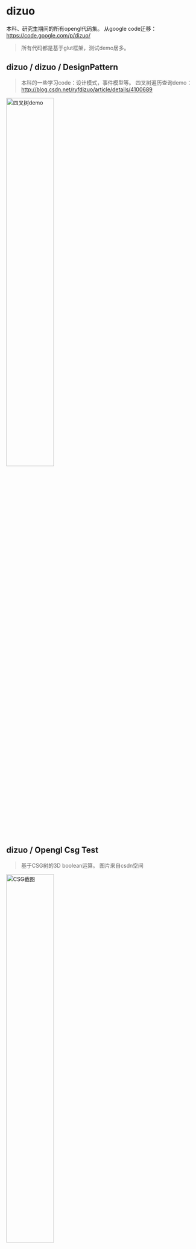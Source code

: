 dizuo
=====
本科、研究生期间的所有opengl代码集。
从google code迁移：https://code.google.com/p/dizuo/
> 所有代码都是基于glut框架，测试demo居多。

dizuo / dizuo / DesignPattern
---
> 本科的一些学习code：设计模式，事件模型等。
> 四叉树遍历查询demo：http://blog.csdn.net/ryfdizuo/article/details/4100689
<img src="http://p.blog.csdn.net/images/p_blog_csdn_net/dizuo/EntryImages/20090424/demo2.jpg" alt="四叉树demo" width="50%" />

dizuo / Opengl Csg Test
---
>   基于CSG树的3D boolean运算。
>   图片来自csdn空间
<img src="http://img.my.csdn.net/uploads/201006/20/0_1277017024vXX5.gif" alt="CSG截图" width="50%" />

dizuo / dizuo / OGL
---
>   大三opengl课程作业，实现了一个场景管理的demo，研究生虚拟现实课程时做过一些升级，主要feature如下：
* 3ds、obj加载
* tga, pcx, bmp纹理加载
* 场景管理树
* 简单地形绘制，加载。不支持LOD
* MD2动画播放
* log、config 脚本简单实现
* 场景雾简单使用
* 实现四种camera模式：walk，drive，flight，trackball

> 图片来自腾讯微博空间，场景效果图如下：
<img src="http://t2.qpic.cn/mblogpic/5e4f8e4132525bc53d78/2000"  alt="OGL截图" width="50%" />

dizuo / dizuo / myFigure
---
>   本科毕业设计，实现了一个骨骼动画播放器：
*   基于opengl自己实现简单控件：imageButton，fontButton，进度条等控件。
*   加载*.bvh动画文件；
*   动画暂停、快进、快退；
*   支持照相机 pan、zoom、track模式
*   track模式下可以编辑骨架，修改bvh文件。

> 图片来自csdn博客，效果图如下：
<img src="http://p.blog.csdn.net/images/p_blog_csdn_net/dizuo/EntryImages/20090531/bvh%20backer.jpg" alt="动画播放器截图" width="50%" />

> 类似角色动画文章，参考：http://blog.csdn.net/ryfdizuo/article/details/7368057   

dizuo / dizuo / Simple Model Engine
---
> 研一期间实现的一个简单的建模库，进行了一些简单的尝试：
* 曲线：B样条
* 基本3D物体：cylinder，sphere，box. 
* 放样 lofter
* 挤出 extrude
* 车削加工 lathe
* 所有物体都支持纹理
* 模型动画器：扭曲 twist，波浪 wave。

> 图片来自csdn 空间，建模库截图如下：
<img src="http://img.my.csdn.net/uploads/201402/22/1393032590_2456.jpg" alt="建模库截图" width="50%" />

dizuo / opengl play ground / VL_Camera
---
>   该工程通过矩形变换的方式，提供了三种照相机操纵器：
*   move（pan），
*   zoom（scale），
*   trackball（rotate）。

dizuo / opengl play ground / gtl
---
>   geometry template library. 增加了一些opengl函数
    
dizuo / opengl play ground / QEasingCurve 
--- 
>   可视化了QT中各种动画差值曲线
>   截图：
<img src="http://img.my.csdn.net/uploads/201004/28/0_1272461560QDfq.gif" alt="差值曲线" width="50%" />

dizuo / opengl play ground / glut_bass
>   声音与图形互动：http://blog.csdn.net/ryfdizuo/article/details/5987246

>   提前声音振幅驱动轮胎缩放，截图：
<img src="http://img.my.csdn.net/uploads/201101/16/0_1295158757659j.gif" alt="声音图形互动" width="80%" />
